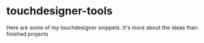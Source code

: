 # touchdesigner-tools

Here are some of my touchdesigner snippets. It's more about the ideas than finished projects